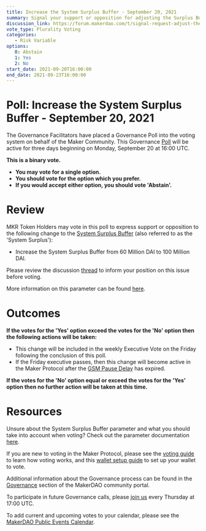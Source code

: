 ```yaml
---
title: Increase the System Surplus Buffer - September 20, 2021
summary: Signal your support or opposition for adjusting the Surplus Buffer from 60 Million DAI to 100 Million DAI
discussion_link: https://forum.makerdao.com/t/signal-request-adjust-the-surplus-buffer-september-2021/10120
vote_type: Plurality Voting
categories:
   - Risk Variable
options:
   0: Abstain
   1: Yes
   2: No
start_date: 2021-09-20T16:00:00
end_date: 2021-09-23T16:00:00
---
```

# Poll: Increase the System Surplus Buffer - September 20, 2021

The Governance Facilitators have placed a Governance Poll into the voting system on behalf of the Maker Community. This Governance [Poll](https://community-development.makerdao.com/en/learn/governance/on-chain-gov) will be active for three days beginning on Monday, September 20 at 16:00 UTC.

**This is a binary vote.** 
- **You may vote for a single option.** 
- **You should vote for the option which you prefer.**
- **If you would accept either option, you should vote 'Abstain'.**

# Review

MKR Token Holders may vote in this poll to express support or opposition to the following change to the [System Surplus Buffer](https://community-development.makerdao.com/en/learn/governance/param-system-surplus-buffer) (also referred to as the 'System Surplus'):
* Increase the System Surplus Buffer from 60 Million DAI to 100 Million DAI. 

Please review the discussion [thread](https://forum.makerdao.com/t/signal-request-adjust-the-surplus-buffer-september-2021/10120) to inform your position on this issue before voting.

More information on this parameter can be found [here](https://docs.makerdao.com/auctions/the-auctions-of-the-maker-protocol#surplus-auction).

# Outcomes

**If the votes for the 'Yes' option exceed the votes for the 'No' option then the following actions will be taken:**
* This change will be included in the weekly Executive Vote on the Friday following the conclusion of this poll.
* If the Friday executive passes, then this change will become active in the Maker Protocol after the [GSM Pause Delay](https://community-development.makerdao.com/en/learn/governance/param-gsm-pause-delay) has expired.

**If the votes for the 'No' option equal or exceed the votes for the 'Yes' option then no further action will be taken at this time.**  

# Resources

Unsure about the System Surplus Buffer parameter and what you should take into account when voting? Check out the parameter documentation [here](https://community-development.makerdao.com/en/learn/governance/param-system-surplus-buffer).

If you are new to voting in the Maker Protocol, please see the [voting guide](https://community-development.makerdao.com/en/learn/governance/how-voting-works/) to learn how voting works, and this [wallet setup guide](https://community-development.makerdao.com/en/learn/governance/voting-setup/) to set up your wallet to vote.

Additional information about the Governance process can be found in the [Governance](https://community-development.makerdao.com/en/learn/governance) section of the MakerDAO community portal.

To participate in future Governance calls, please [join us](https://github.com/makerdao/community/tree/master/governance/governance-and-risk-meetings) every Thursday at 17:00 UTC.

To add current and upcoming votes to your calendar, please see the [MakerDAO Public Events Calendar](https://calendar.google.com/calendar/embed?src=makerdao.com_3efhm2ghipksegl009ktniomdk%40group.calendar.google.com&ctz=UTC&mode=week&showCalendars=0&showPrint=0).
